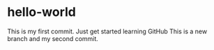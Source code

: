 # hello-world
This is my first commit. Just get started learning GitHub
This is a new branch and my second commit.
